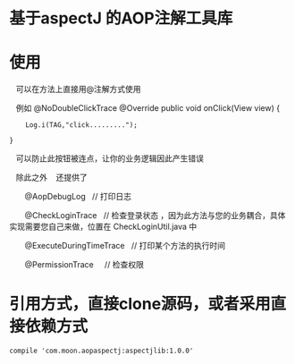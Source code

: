 # 基于aspectJ 的AOP注解工具库

    
# 使用

    可以在方法上直接用@注解方式使用
    
    例如
    @NoDoubleClickTrace
    @Override
    public void onClick(View view) {

        Log.i(TAG,"click.........");

    }
    
    可以防止此按钮被连点，让你的业务逻辑因此产生错误
    
    除此之外
    还提供了
        
        @AopDebugLog    // 打印日志

        @CheckLoginTrace    // 检查登录状态 ，因为此方法与您的业务耦合，具体实现需要您自己来做，位置在 CheckLoginUtil.java 中

        @ExecuteDuringTimeTrace    // 打印某个方法的执行时间

        @PermissionTrace     // 检查权限


# 引用方式，直接clone源码，或者采用直接依赖方式
    compile 'com.moon.aopaspectj:aspectjlib:1.0.0'
